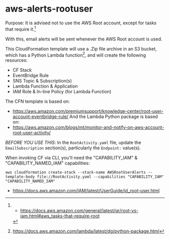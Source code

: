 # aws-alerts-rootuser

Purpose:
It is advised not to use the AWS Root account, except for tasks that require it.[^1]

With this, email alerts will be sent whenever the AWS Root account is used.

This CloudFormation template will use a .Zip file archive in an S3 bucket, which has a Python Lambda function[^2], 
and will create the following resources:
- CF Stack
- EventBridge Rule
- SNS Topic & Subscription(s)
- Lambda Function & Application
- IAM Role & In-line Policy (for Lambda Function)

The CFN template is based on:
- https://aws.amazon.com/premiumsupport/knowledge-center/root-user-account-eventbridge-rule/
And the Lambda Python package is based on:
- https://aws.amazon.com/blogs/mt/monitor-and-notify-on-aws-account-root-user-activity/

_BEFORE YOU USE THIS_:
In the `RootActivity.yaml` file, update the `EmailSubscription` section(s), particularly the `Endpoint:` value(s).

When invoking CF via CLI, you'll need the "CAPABILITY_IAM" & "CAPABILITY_NAMED_IAM" capabilities:

`aws cloudformation create-stack --stack-name AWSRootUserAlerts --template-body file://RootActivity.yaml --capabilities "CAPABILITY_IAM" "CAPABILITY_NAMED_IAM"`


[^1]: - https://docs.aws.amazon.com/general/latest/gr/root-vs-iam.html#aws_tasks-that-require-root
  - https://docs.aws.amazon.com/IAM/latest/UserGuide/id_root-user.html

[^2]: https://docs.aws.amazon.com/lambda/latest/dg/python-package.html
